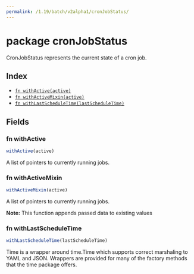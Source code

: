 ```yaml
---
permalink: /1.19/batch/v2alpha1/cronJobStatus/
---
```


# package cronJobStatus

CronJobStatus represents the current state of a cron job.

## Index

* [`fn withActive(active)`](#fn-withactive)
* [`fn withActiveMixin(active)`](#fn-withactivemixin)
* [`fn withLastScheduleTime(lastScheduleTime)`](#fn-withlastscheduletime)

## Fields

### fn withActive

```ts
withActive(active)
```

A list of pointers to currently running jobs.

### fn withActiveMixin

```ts
withActiveMixin(active)
```

A list of pointers to currently running jobs.

**Note:** This function appends passed data to existing values

### fn withLastScheduleTime

```ts
withLastScheduleTime(lastScheduleTime)
```

Time is a wrapper around time.Time which supports correct marshaling to YAML and JSON.  Wrappers are provided for many of the factory methods that the time package offers.